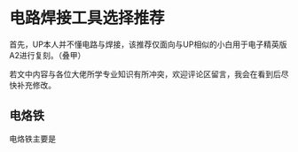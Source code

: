 # 电路焊接工具选择推荐

首先，UP本人并不懂电路与焊接，该推荐仅面向与UP相似的小白用于电子精英版A2进行复刻。（叠甲）

若文中内容与各位大佬所学专业知识有所冲突，欢迎评论区留言，我会在看到后尽快补充修改。

## 电烙铁

电烙铁主要是
